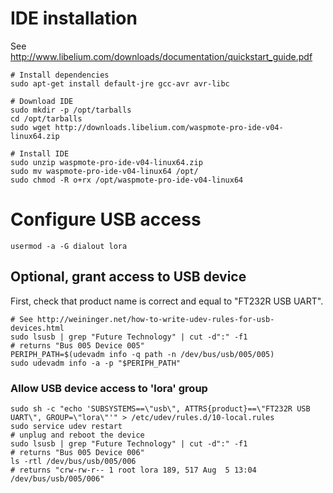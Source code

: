 # IDE installation

See http://www.libelium.com/downloads/documentation/quickstart_guide.pdf

    # Install dependencies
    sudo apt-get install default-jre gcc-avr avr-libc

    # Download IDE
    sudo mkdir -p /opt/tarballs
    cd /opt/tarballs
    sudo wget http://downloads.libelium.com/waspmote-pro-ide-v04-linux64.zip
    
    # Install IDE
    sudo unzip waspmote-pro-ide-v04-linux64.zip
    sudo mv waspmote-pro-ide-v04-linux64 /opt/
    sudo chmod -R o+rx /opt/waspmote-pro-ide-v04-linux64

# Configure USB access

    usermod -a -G dialout lora

## Optional, grant access to USB device

First, check that product name is correct and equal to "FT232R USB UART".

    # See http://weininger.net/how-to-write-udev-rules-for-usb-devices.html
    sudo lsusb | grep "Future Technology" | cut -d":" -f1
    # returns "Bus 005 Device 005"
    PERIPH_PATH=$(udevadm info -q path -n /dev/bus/usb/005/005)
    sudo udevadm info -a -p "$PERIPH_PATH"

### Allow USB device access to 'lora' group
 
    sudo sh -c "echo 'SUBSYSTEMS==\"usb\", ATTRS{product}==\"FT232R USB UART\", GROUP=\"lora\"'" > /etc/udev/rules.d/10-local.rules
    sudo service udev restart
    # unplug and reboot the device
    sudo lsusb | grep "Future Technology" | cut -d":" -f1
    # returns "Bus 005 Device 006"
    ls -rtl /dev/bus/usb/005/006
    # returns "crw-rw-r-- 1 root lora 189, 517 Aug  5 13:04 /dev/bus/usb/005/006"

